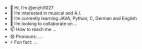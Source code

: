 - 👋 Hi, I’m @enzhi1027
- 👀 I’m interested in musical and A.I.
- 🌱 I’m currently learning JAVA, Python, C, German and English
- 💞️ I’m looking to collaborate on ...
- 📫 How to reach me ...
- 😄 Pronouns: ...
- ⚡ Fun fact: ...

<!---
enzhi1027/enzhi1027 is a ✨ special ✨ repository because its `README.md` (this file) appears on your GitHub profile.
You can click the Preview link to take a look at your changes.
--->
